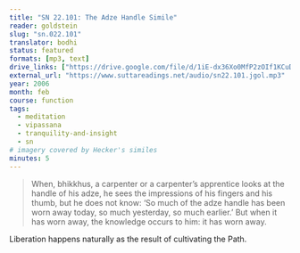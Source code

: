 ```yaml
---
title: "SN 22.101: The Adze Handle Simile"
reader: goldstein
slug: "sn.022.101"
translator: bodhi
status: featured
formats: [mp3, text]
drive_links: ["https://drive.google.com/file/d/1iE-dx36Xo0MfP2zOIf1KCuDsauMDHga_/view?usp=drivesdk", "https://suttacentral.net/sn22.101/en/bodhi"]
external_url: "https://www.suttareadings.net/audio/sn22.101.jgol.mp3"
year: 2006
month: feb
course: function
tags:
  - meditation
  - vipassana
  - tranquility-and-insight
  - sn
# imagery covered by Hecker's similes
minutes: 5
---
```


> When, bhikkhus, a carpenter or a carpenter’s apprentice looks at the handle of his adze, he sees the impressions of his fingers and his thumb, but he does not know: ‘So much of the adze handle has been worn away today, so much yesterday, so much earlier.’ But when it has worn away, the knowledge occurs to him: it has worn away.

Liberation happens naturally as the result of cultivating the Path.
